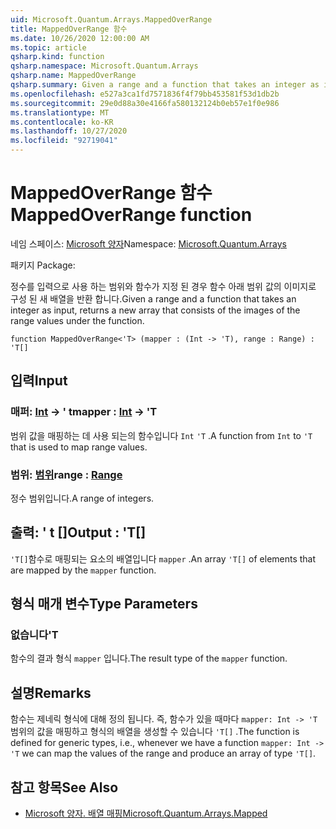 ```yaml
---
uid: Microsoft.Quantum.Arrays.MappedOverRange
title: MappedOverRange 함수
ms.date: 10/26/2020 12:00:00 AM
ms.topic: article
qsharp.kind: function
qsharp.namespace: Microsoft.Quantum.Arrays
qsharp.name: MappedOverRange
qsharp.summary: Given a range and a function that takes an integer as input, returns a new array that consists of the images of the range values under the function.
ms.openlocfilehash: e527a3ca1fd7571836f4f79bb453581f53d1db2b
ms.sourcegitcommit: 29e0d88a30e4166fa580132124b0eb57e1f0e986
ms.translationtype: MT
ms.contentlocale: ko-KR
ms.lasthandoff: 10/27/2020
ms.locfileid: "92719041"
---
```

# <a name="mappedoverrange-function"></a><span data-ttu-id="f03ac-102">MappedOverRange 함수</span><span class="sxs-lookup"><span data-stu-id="f03ac-102">MappedOverRange function</span></span>

<span data-ttu-id="f03ac-103">네임 스페이스: [Microsoft 양자](xref:Microsoft.Quantum.Arrays)</span><span class="sxs-lookup"><span data-stu-id="f03ac-103">Namespace: [Microsoft.Quantum.Arrays](xref:Microsoft.Quantum.Arrays)</span></span>

<span data-ttu-id="f03ac-104">패키지 [](https://nuget.org/packages/)</span><span class="sxs-lookup"><span data-stu-id="f03ac-104">Package: [](https://nuget.org/packages/)</span></span>


<span data-ttu-id="f03ac-105">정수를 입력으로 사용 하는 범위와 함수가 지정 된 경우 함수 아래 범위 값의 이미지로 구성 된 새 배열을 반환 합니다.</span><span class="sxs-lookup"><span data-stu-id="f03ac-105">Given a range and a function that takes an integer as input, returns a new array that consists of the images of the range values under the function.</span></span>

```qsharp
function MappedOverRange<'T> (mapper : (Int -> 'T), range : Range) : 'T[]
```


## <a name="input"></a><span data-ttu-id="f03ac-106">입력</span><span class="sxs-lookup"><span data-stu-id="f03ac-106">Input</span></span>

### <a name="mapper--int---t"></a><span data-ttu-id="f03ac-107">매퍼: [Int](xref:microsoft.quantum.lang-ref.int) -> ' t</span><span class="sxs-lookup"><span data-stu-id="f03ac-107">mapper : [Int](xref:microsoft.quantum.lang-ref.int) -> 'T</span></span>

<span data-ttu-id="f03ac-108">범위 값을 매핑하는 데 사용 되는의 함수입니다 `Int` `'T` .</span><span class="sxs-lookup"><span data-stu-id="f03ac-108">A function from `Int` to `'T` that is used to map range values.</span></span>


### <a name="range--range"></a><span data-ttu-id="f03ac-109">범위: [범위](xref:microsoft.quantum.lang-ref.range)</span><span class="sxs-lookup"><span data-stu-id="f03ac-109">range : [Range](xref:microsoft.quantum.lang-ref.range)</span></span>

<span data-ttu-id="f03ac-110">정수 범위입니다.</span><span class="sxs-lookup"><span data-stu-id="f03ac-110">A range of integers.</span></span>



## <a name="output--t"></a><span data-ttu-id="f03ac-111">출력: ' t []</span><span class="sxs-lookup"><span data-stu-id="f03ac-111">Output : 'T[]</span></span>

<span data-ttu-id="f03ac-112">`'T[]`함수로 매핑되는 요소의 배열입니다 `mapper` .</span><span class="sxs-lookup"><span data-stu-id="f03ac-112">An array `'T[]` of elements that are mapped by the `mapper` function.</span></span>

## <a name="type-parameters"></a><span data-ttu-id="f03ac-113">형식 매개 변수</span><span class="sxs-lookup"><span data-stu-id="f03ac-113">Type Parameters</span></span>

### <a name="t"></a><span data-ttu-id="f03ac-114">없습니다</span><span class="sxs-lookup"><span data-stu-id="f03ac-114">'T</span></span>

<span data-ttu-id="f03ac-115">함수의 결과 형식 `mapper` 입니다.</span><span class="sxs-lookup"><span data-stu-id="f03ac-115">The result type of the `mapper` function.</span></span>

## <a name="remarks"></a><span data-ttu-id="f03ac-116">설명</span><span class="sxs-lookup"><span data-stu-id="f03ac-116">Remarks</span></span>

<span data-ttu-id="f03ac-117">함수는 제네릭 형식에 대해 정의 됩니다. 즉, 함수가 있을 때마다 `mapper: Int -> 'T` 범위의 값을 매핑하고 형식의 배열을 생성할 수 있습니다 `'T[]` .</span><span class="sxs-lookup"><span data-stu-id="f03ac-117">The function is defined for generic types, i.e., whenever we have a function `mapper: Int -> 'T` we can map the values of the range and produce an array of type `'T[]`.</span></span>

## <a name="see-also"></a><span data-ttu-id="f03ac-118">참고 항목</span><span class="sxs-lookup"><span data-stu-id="f03ac-118">See Also</span></span>

- [<span data-ttu-id="f03ac-119">Microsoft 양자. 배열 매핑</span><span class="sxs-lookup"><span data-stu-id="f03ac-119">Microsoft.Quantum.Arrays.Mapped</span></span>](xref:Microsoft.Quantum.Arrays.Mapped)